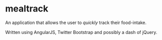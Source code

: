 mealtrack
=========
An application that allows the user to *quickly* track their food-intake. 

Written using AngularJS, Twitter Bootstrap and possibly a dash of jQuery.
